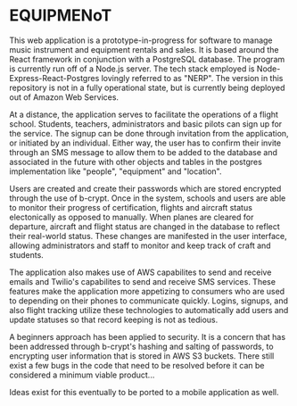 # EQUIPMENoT

This web application is a prototype-in-progress for software to manage music instrument and equipment rentals and sales. It is based around the React framework in conjunction with a PostgreSQL database. The program is currently run off of a Node.js server. The tech stack employed is Node-Express-React-Postgres lovingly referred to as "NERP". The version in this repository is not in a fully operational state, but is currently being deployed out of Amazon Web Services.

At a distance, the application serves to facilitate the operations of a flight school. Students, teachers, administrators and basic pilots can sign up for the service. The signup can be done through invitation from the application, or initiated by an individual. Either way, the user has to confirm their invite through an SMS message to allow them to be added to the database and associated in the future with other objects and tables in the postgres implementation like "people", "equipment" and "location".

Users are created and create their passwords which are stored encrypted through the use of b-crypt. Once in the system, schools and users are able to monitor their progress of certification, flights and aircraft status electonically as opposed to manually. When planes are cleared for departure, aircraft and flight status are changed in the database to reflect their real-world status. These changes are manifested in the user interface, allowing administrators and staff to monitor and keep track of craft and students.

The application also makes use of AWS capabilites to send and receive emails and Twilio's capabilites to send and receive SMS services. These features make the application more appetizing to consumers who are used to depending on their phones to communicate quickly. Logins, signups, and also flight tracking utilize these technologies to automatically add users and update statuses so that record keeping is not as tedious.

A beginners approach has been applied to security. It is a concern that has been addressed through b-crypt's hashing and salting of passwords, to encrypting user information that is stored in AWS S3 buckets. There still exist a few bugs in the code that need to be resolved before it can be considered a minimum viable product...

Ideas exist for this eventually to be ported to a mobile application as well.
